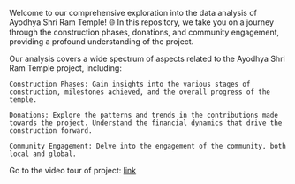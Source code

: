 Welcome to our comprehensive exploration into the data analysis of Ayodhya Shri Ram Temple! 🌐 In this repository, we take you on a journey through the construction phases, donations, and community engagement, providing a profound understanding of the project.

Our analysis covers a wide spectrum of aspects related to the Ayodhya Shri Ram Temple project, including:

    Construction Phases: Gain insights into the various stages of construction, milestones achieved, and the overall progress of the temple.

    Donations: Explore the patterns and trends in the contributions made towards the project. Understand the financial dynamics that drive the construction forward.

    Community Engagement: Delve into the engagement of the community, both local and global.

Go to the video tour of project: [link](https://www.linkedin.com/posts/ershriyasrivastava_ayodhyaramtemple-dataanalysis-excel-activity-7153731123141840896-NT0h?utm_source=share&utm_medium=member_desktop)


